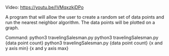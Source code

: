 Video: https://youtu.be/IVMqxzkjDPo

A program that will allow the user to create a random set of data points and run the nearest neighbor algorithm. The data points will be plotted on a graph.

Command:
python3 travelingSalesman.py
python3 travelingSalesman.py {data point count}
python3 travelingSalesman.py {data point count} {x and y axis min} {x and y axis max}


